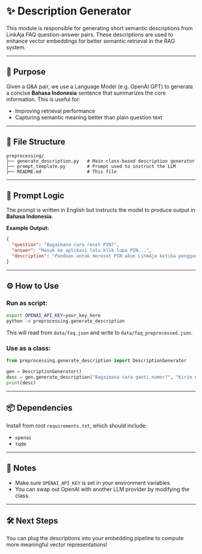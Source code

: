 # ✨ Description Generator

This module is responsible for generating short semantic descriptions from LinkAja FAQ question-answer pairs. These descriptions are used to enhance vector embeddings for better semantic retrieval in the RAG system.

---

## 📌 Purpose

Given a Q&A pair, we use a Language Model (e.g. OpenAI GPT) to generate a concise **Bahasa Indonesia** sentence that summarizes the core information. This is useful for:

- Improving retrieval performance
- Capturing semantic meaning better than plain question text

---

## 📁 File Structure

```
preprocessing/
├── generate_description.py   # Main class-based description generator
├── prompt_template.py        # Prompt used to instruct the LLM
├── README.md                 # This file
```

---

## 🧠 Prompt Logic

The prompt is written in English but instructs the model to produce output in **Bahasa Indonesia**.

**Example Output:**
```json
{
  "question": "Bagaimana cara reset PIN?",
  "answer": "Masuk ke aplikasi lalu klik lupa PIN...",
  "description": "Panduan untuk mereset PIN akun LinkAja ketika pengguna lupa atau salah memasukkan PIN."
}
```

---

## ⚙️ How to Use

### Run as script:

```bash
export OPENAI_API_KEY=your_key_here
python -m preprocessing.generate_description
```

This will read from `data/faq.json` and write to `data/faq_preprocessed.json`.

### Use as a class:

```python
from preprocessing.generate_description import DescriptionGenerator

gen = DescriptionGenerator()
desc = gen.generate_description("Bagaimana cara ganti nomor?", "Kirim email ke support@linkaja.id...")
print(desc)
```

---

## 📦 Dependencies

Install from root `requirements.txt`, which should include:

- `openai`
- `tqdm`

---

## 🔐 Notes

- Make sure `OPENAI_API_KEY` is set in your environment variables.
- You can swap out OpenAI with another LLM provider by modifying the class.

---

## 🛠️ Next Steps

You can plug the descriptions into your embedding pipeline to compute more meaningful vector representations!